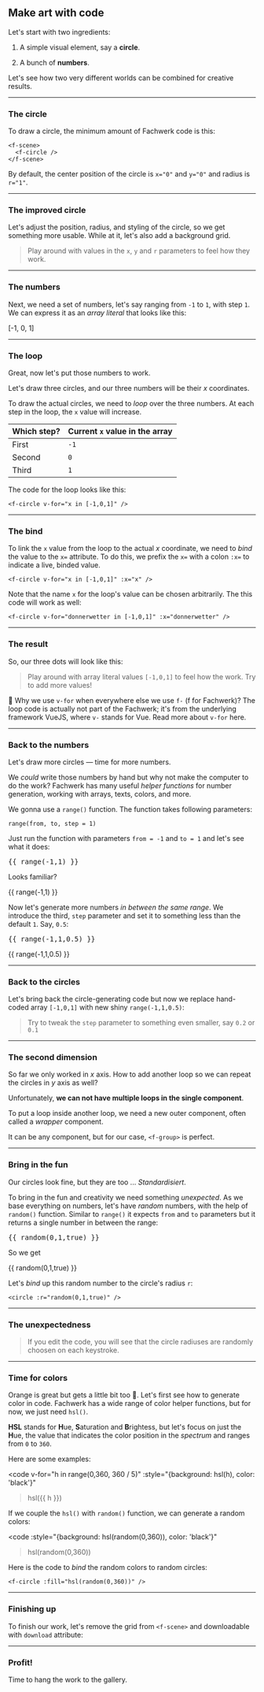 ## Make art with code

Let's start with two ingredients:

1. A simple visual element, say a **circle**.

2. A bunch of **numbers**. 

Let's see how two very different worlds can be combined for creative results.

---

### The circle

To draw a circle, the minimum amount of Fachwerk code is this:

```
<f-scene>
  <f-circle />
</f-scene>
```

By default, the center position of the circle is `x="0"` and `y="0"` and radius is `r="1"`.

---

### The improved circle

Let's adjust the position, radius, and styling of the circle, so we get something more usable. While at it, let's also add a background grid.

<f-content-example src="./examples/art1.md" />

> Play around with values in the `x`, `y` and `r` parameters to feel how they work.

---

### The numbers

Next, we need a set of numbers, let's say ranging from `-1` to `1`, with step `1`. We can express it as an <f-link to="https://developer.mozilla.org/en-US/docs/Web/JavaScript/Guide/Grammar_and_types#Array_literals"><var>array literal</var></f-link> that looks like this:

<output>[-1, 0, 1]</output>

---

### The loop

Great, now let's put those numbers to work. 

Let's draw three circles, and our three numbers will be their <var class="blue">x</var> coordinates.

To draw the actual circles, we need to <var>loop</var> over the three numbers. At each step in the loop, the `x` value will increase.

Which step?|Current `x` value in the array
---|---
First|`-1`
Second|`0`
Third|`1`

The code for the loop looks like this:

```
<f-circle v-for="x in [-1,0,1]" />
```

---

### The bind

To link the `x` value from the loop to the actual <var class="blue">x</var> coordinate, we need to <var>bind</var> the value to the `x=` attribute. To do this, we prefix the `x=` with a colon `:x=` to indicate a live, binded value.

```
<f-circle v-for="x in [-1,0,1]" :x="x" />
```

Note that the name `x` for the loop's value can be chosen arbitrarily. The this code will work as well:

```
<f-circle v-for="donnerwetter in [-1,0,1]" :x="donnerwetter" />
```

---

### The result

So, our three dots will look like this:

<f-content-example src="./examples/art2.md" />

> Play around with array literal values `[-1,0,1]` to feel how the work. Try to add more values!

🤔 Why we use `v-for` when everywhere else we use `f-` (f for Fachwerk)? The loop code is actually not part of the Fachwerk; it's from the underlying framework VueJS, where `v-` stands for Vue. Read more about `v-for` <f-link to="https://vuejs.org/v2/guide/list.html">here</f-link>.

---

### Back to the numbers

Let's draw more circles — time for more numbers. 

We *could* write those numbers by hand but why not make the computer to do the work? Fachwerk has many useful <var>helper functions</var> for number generation, working with arrays, texts, colors, and more.

We gonna use a <f-link to="/range">`range()`</f-link> function. The function takes following parameters:

```
range(from, to, step = 1)
```

Just run the function with parameters `from = -1` and `to = 1` and let's see what it does:

<pre v-pre>{{ range(-1,1) }}</pre>

Looks familiar?

<output>{{ range(-1,1) }}</output>

Now let's generate more numbers *in between the same range*. We introduce the third, `step` parameter and set it to something less than the default `1`. Say, `0.5`:

<pre v-pre>{{ range(-1,1,0.5) }}</pre>

<output>{{ range(-1,1,0.5) }}</output>

---

### Back to the circles

Let's bring back the circle-generating code but now we replace hand-coded array `[-1,0,1]` with new shiny `range(-1,1,0.5)`:

<f-content-example src="./examples/art3.md" />

> Try to tweak the `step` parameter to something even smaller, say `0.2` or `0.1`

---

### The second dimension

So far we only worked in <var class="blue">x</var> axis. How to add another loop so we can repeat the circles in <var class="green">y</var> axis as well?

Unfortunately, **we can not have multiple loops in the single component**. 

To put a loop inside another loop, we need a new outer component, often called a <var>wrapper</var> component. 

It can be any component, but for our case, `<f-group>` is perfect.

<f-content-example src="./examples/art4.md" />

---

### Bring in the fun

Our circles look fine, but they are too ... *Standardisiert*. 

To bring in the fun and creativity we need something *unexpected*. As we base everything on numbers, let's have <var>random</var> numbers, with the help of  <f-link to="/random">`random()`</f-link> function. Similar to `range()` it expects `from` and `to` parameters but it returns a single number in between the range:

<pre v-pre>{{ random(0,1,true) }}</pre> 

So we get

<output>{{ random(0,1,true) }}</output>

Let's <var class="gray">bind</var> up this random number to the circle's radius `r`:

```
<circle :r="random(0,1,true)" />
```

---

### The unexpectedness

<f-content-example src="./examples/art5.md" />

> If you edit the code, you will see that the circle radiuses are randomly choosen on each keystroke.

---

### Time for colors

Orange is great but gets a little bit too 🍊. Let's first see how to generate color in code. Fachwerk has a wide range of color helper functions, but for now, we just need `hsl()`.

**HSL** stands for **H**ue, **S**aturation and **B**rightess, but let's focus on just the **H**ue, the value that indicates the color position in the <var>spectrum</var> and ranges from `0` to `360`.

Here are some examples:

<code
  v-for="h in range(0,360, 360 / 5)"
  :style="{background: hsl(h), color: 'black'}"
>hsl({{ h }})</code>

If we couple the `hsl()` with `random()` function, we can generate a random colors:

<code
  :style="{background: hsl(random(0,360)), color: 'black'}"
>hsl(random(0,360))</code>

Here is the code to <var class="gray">bind</var> the random colors to  random circles:

```
<f-circle :fill="hsl(random(0,360))" />
```

---

### Finishing up

To finish our work, let's remove the grid from `<f-scene>` and downloadable with `download` attribute:

<f-content-example src="./examples/art6.md" />

---

### Profit!

Time to hang the work to the gallery.

<f-scene responsive download>
  <f-group
    v-for="y in range(-1.5,1.5,0.3)"
  >
    <component
      :is="any('f-circle','f-hexagon')"
      v-for="x in range(-1.5,1.5,0.3)"
      :x="x"
      :y="y"
      :r="random(0,0.5,true)"
      :fill="hsl(random(0,360))"
      stroke
      multiply
    />
  </f-group>
</f-scene>